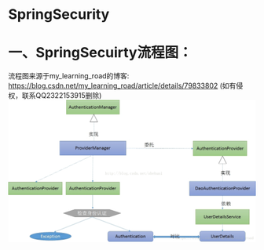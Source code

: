 # SpringSecurity
# 一、SpringSecuirty流程图：
流程图来源于my_learning_road的博客: https://blog.csdn.net/my_learning_road/article/details/79833802 (如有侵权，联系QQ2322153915删除)
![Image text](https://github.com/StoneSoftware/MicroModule/blob/master/springboot-springmvc-mybatis/src/main/java/org/springboot/springmvc/mybatis/security/images/spring-security.png?raw=true)